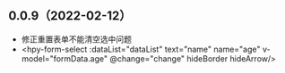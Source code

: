 ## 0.0.9（2022-02-12）
- 修正重置表单不能清空选中问题
- <hpy-form-select :dataList="dataList" text="name" name="age" v-model="formData.age" @change="change" hideBorder hideArrow/>
